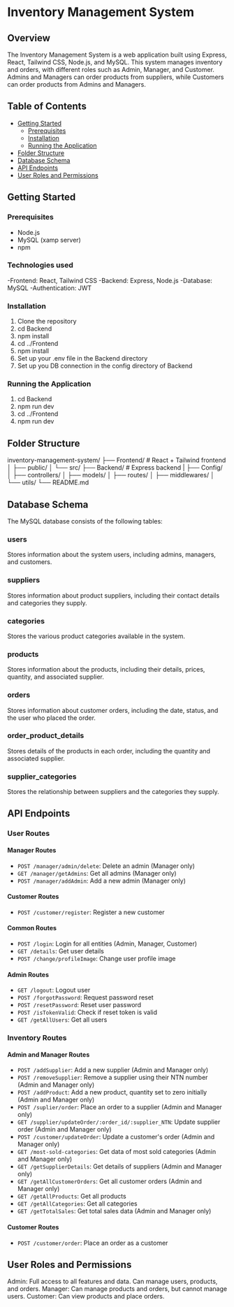 # Inventory Management System

## Overview
The Inventory Management System is a web application built using Express, React, Tailwind CSS, Node.js, and MySQL. This system manages inventory and orders, with different roles such as Admin, Manager, and Customer. Admins and Managers can order products from suppliers, while Customers can order products from Admins and Managers.

## Table of Contents
- [Getting Started](#getting-started)
  - [Prerequisites](#prerequisites)
  - [Installation](#installation)
  - [Running the Application](#running-the-application)
- [Folder Structure](#folder-structure)
- [Database Schema](#database-schema)
- [API Endpoints](#api-endpoints)
- [User Roles and Permissions](#user-roles-and-permissions)

## Getting Started

### Prerequisites
- Node.js
- MySQL (xamp server)
- npm

### Technologies used
-Frontend: React, Tailwind CSS
-Backend: Express, Node.js
-Database: MySQL
-Authentication: JWT

### Installation
1. Clone the repository
2. cd Backend
3. npm install
4. cd ../Frontend
5. npm install
6. Set up your .env file in the Backend directory
7. Set up you DB connection in the config directory of Backend 
### Running the Application 
1. cd Backend
2. npm run dev
3. cd ../Frontend
4. npm run dev

## Folder Structure
inventory-management-system/
├── Frontend/                # React + Tailwind frontend
│   ├── public/
│   └── src/
├── Backend/                # Express backend
|   ├── Config/
│   ├── controllers/
│   ├── models/
│   ├── routes/
│   ├── middlewares/
│   └── utils/
└── README.md

## Database Schema
The MySQL database consists of the following tables:
### users
Stores information about the system users, including admins, managers, and customers.
### suppliers
Stores information about product suppliers, including their contact details and categories they supply.
### categories
Stores the various product categories available in the system.
### products
Stores information about the products, including their details, prices, quantity, and associated supplier.
### orders
Stores information about customer orders, including the date, status, and the user who placed the order.
### order_product_details
Stores details of the products in each order, including the quantity and associated supplier.
### supplier_categories
Stores the relationship between suppliers and the categories they supply.

## API Endpoints

### User Routes
#### Manager Routes
- `POST /manager/admin/delete`: Delete an admin (Manager only)
- `GET /manager/getAdmins`: Get all admins (Manager only)
- `POST /manager/addAdmin`: Add a new admin (Manager only)

#### Customer Routes
- `POST /customer/register`: Register a new customer

#### Common Routes
- `POST /login`: Login for all entities (Admin, Manager, Customer)
- `GET /details`: Get user details
- `POST /change/profileImage`: Change user profile image

#### Admin Routes
- `GET /logout`: Logout user
- `POST /forgotPassword`: Request password reset
- `POST /resetPassword`: Reset user password
- `POST /isTokenValid`: Check if reset token is valid
- `GET /getAllUsers`: Get all users

### Inventory Routes
#### Admin and Manager Routes
- `POST /addSupplier`: Add a new supplier (Admin and Manager only)
- `POST /removeSupplier`: Remove a supplier using their NTN number (Admin and Manager only)
- `POST /addProduct`: Add a new product, quantity set to zero initially (Admin and Manager only)
- `POST /suplier/order`: Place an order to a supplier (Admin and Manager only)
- `GET /supplier/updateOrder/:order_id/:supplier_NTN`: Update supplier order (Admin and Manager only)
- `POST /customer/updateOrder`: Update a customer's order (Admin and Manager only)
- `GET /most-sold-categories`: Get data of most sold categories (Admin and Manager only)
- `GET /getSupplierDetails`: Get details of suppliers (Admin and Manager only)
- `GET /getAllCustomerOrders`: Get all customer orders (Admin and Manager only)
- `GET /getAllProducts`: Get all products
- `GET /getAllCategories`: Get all categories
- `GET /getTotalSales`: Get total sales data (Admin and Manager only)

#### Customer Routes
- `POST /customer/order`: Place an order as a customer


## User Roles and Permissions

Admin: Full access to all features and data. Can manage users, products, and orders.
Manager: Can manage products and orders, but cannot manage users.
Customer: Can view products and place orders.



